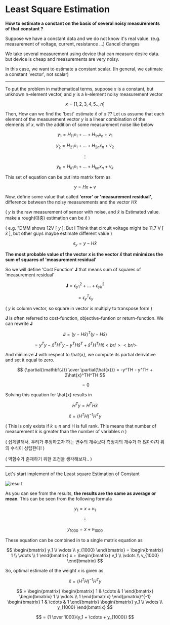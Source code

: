 # Least Square Estimation

**How to estimate a constant on the basis of several noisy measurements of that constant ?**

Suppose we have a constant data and we do not know it's real value. (e.g. measurement of voltage, current, resistance ...) Cancel changes

We take several measurement using device that can measure desire data. but device is cheap and measurements are very noisy.

In this case, we want to estimate a constant scalar. (In general, we estimate a constant 'vector', not scalar)

---

To put the problem in mathematical terms, suppose $x$ is a constant, but unknown n-element vector, and $y$ is a k-element noisy measurement vector

$$x = [1,2,3,4,5 .. ,n]$$

Then, How can we find the 'best' estimate $\hat{x}$ of $x$ ??
Let us assume that each element of the measurement vector $y$ is a linear combination of the elements of $x$, with the addition of some measurement noise like below

$$ y_1 = H_{11} x_1 + ... + H_{1n} x_n + v_1 $$

$$ y_2 = H_{21} x_1 + ... + H_{2n} x_n + v_2 $$

$$ \vdots $$

$$ y_k = H_{k1} x_1 + ... + H_{kn} x_n + v_k $$

This set of equation can be put into matrix form as

$$ y = Hx + v $$

Now, define some value that called **'error' or 'measurement residual'**, difference between the noisy measurements and the vector $H\hat{x}$

( $y$ is the raw measurement of sensor with noise, and $\hat{x}$ is Estimated value. make a rough(대충) estimation can be $\hat{x}$ )

( e.g. "DMM shows 12V [ $y$ ], But I Think that circuit voltage might be 11.7 V [ $\hat{x}$ ], but other guys maybe estimate different value )

$$ \epsilon_y = y - H \hat{x} $$

**The most probable value of the vector $x$ is the vector $\hat{x}$ that minimizes the sum of squares of 'measurement residual'**

So we will define 'Cost Function' **$\mathbf{J}$**  that means sum of squares of 'measurement residual' 

$$ \mathbf{J} = \epsilon_{y1}^2 + ... + \epsilon_{yk}^2 $$

$$ = \epsilon_{y}^T \epsilon_{y} $$ 

( $y$ is column vector, so square in vector is multiply to transpose form )
 
**$\mathbf{J}$** is often referred to cost-function, objective-funtion or return-function. We can rewrite **$\mathbf{J}$**

$$ \mathbf{J} = (y-H\hat{x})^T(y-H\hat{x}) $$

$$ = y^Ty - \hat{x}^TH^Ty - y^TH\hat{x}^T + \hat{x}^TH^TH\hat{x} <br/><br/> $$

And minimize **$\mathbf{J}$** with respect to \hat{x}, we compute its partial derivative and set it equal to zero.

$$ {\partial{\mathbf{J}} \over \partial{\hat{x}}} = -y^TH - y^TH + 2\hat{x}^TH^TH $$

$$ = 0 $$

Solving this equation for \hat{x} results in

$$ H^Ty = H^TH\hat{x} $$

$$ \hat{x} = {(H^TH)}^{-1} H^Ty $$

( This is only exists if $k \ge n$ and H is full rank. This means that number of measurement $k$ is greater than the number of variables $n$ )

( 쉽게말해서, 우리가 추정하고자 하는 변수의 개수보다 측정치의 개수가 더 많아야지 위의 수식이 성립한다! )

( 역함수가 존재하기 위한 조건을 생각해보자.. )

---

Let's start implement of the Least square Estimation of Constant 

![result](https://user-images.githubusercontent.com/60316325/231324630-42d665cf-a99a-4f1c-bf53-585f61958499.PNG)

As you can see from the results, **the results are the same as average or mean**. This can be seen from the following formula

$$ y_1 = x + v_1 $$

$$ \vdots $$

$$ y_{1000} = x + v_{1000} $$

These equation can be combined in to a single matrix equation as

$$ \begin{bmatrix} 
y_1 \\ 
\vdots \\ 
y_{1000} 
\end{bmatrix} = 
\begin{bmatrix} 
1 \\ 
\vdots \\ 
1 
\end{bmatrix} x +
\begin{bmatrix} 
v_1 \\ 
\vdots \\ 
v_{1000}
\end{bmatrix}
$$

So, optimal estimate of the weight $x$ is given as

$$ \hat{x} = (H^TH)^{-1}H^Ty $$

$$ = \begin{pmatrix} 
\begin{bmatrix} 
1 & \cdots & 1
\end{bmatrix}
\begin{bmatrix} 
1 \\
\vdots \\
1
\end{bmatrix}
\end{pmatrix}^{-1} 
\begin{bmatrix} 
1 & \cdots & 1
\end{bmatrix}
\begin{bmatrix} 
y_1 \\
\vdots \\
y_{1000}
\end{bmatrix}
$$

$$ = {1 \over 1000}(y_1 + \cdots + y_{1000}) $$
